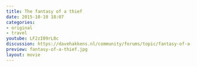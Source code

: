 ```yaml
---
title: The fantasy of a thief
date: 2015-10-10 18:07
categories:
- original
- travel
youtube: LF2zI09rL8c
discussion: https://davehakkens.nl/community/forums/topic/fantasy-of-a-thief/
preview: fantasy-of-a-thief.jpg
layout: movie
---
```

